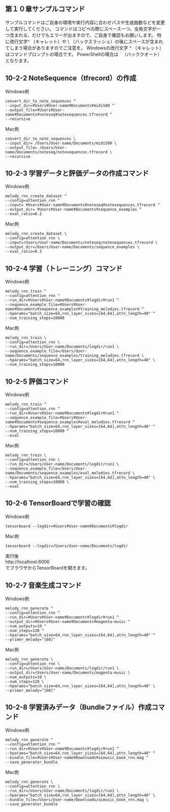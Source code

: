 ## 第１０章サンプルコマンド
サンプルコマンドはご自身の環境や実行内容に合わせパスや生成曲数などを変更して実行してください。 コマンドはコピペの際にスペース一つ、全角文字が一つ含まれる、だけでもエラーが出ますので、ご自身で確認もお願いします。 特に改行文字^ （キャレット）や \ （バックスラッシュ）の後にスペースが含まれてしまう場合がありますのでご注意を。 Windowsの改行文字 ^ （キャレット）はコマンドプロンプトの場合です。 PowerShellの場合は ` （バッククオート）となります。

## 10-2-2 NoteSequence（tfrecord）の作成

Windows例
```
convert_dir_to_note_sequences ^
--input_dir=¥Users¥User-name¥Documents¥midi500 ^
--output_file=¥Users¥User-name¥Documents¥noteseq¥notesequences.tfrecord ^
--recursive 
```

Mac例
```
convert_dir_to_note_sequences \
--input_dir= /Users/User-name/Documents/midi500 \
--output_file= /Users/User-name/Documents/noteseq/notesequences.tfrecord \
--recursive
 ```
 
## 10-2-3 学習データと評価データの作成コマンド

Windows例
```
melody_rnn_create_dataset ^
--config=attention_rnn ^
--input= ¥Users¥User-name¥Documents¥noteseq¥notesequences.tfrecord ^
--output_dir= ¥Users¥User-name¥Documents¥sequence_examples ^
--eval_ratio=0.2 
```
 
Mac例
```
melody_rnn_create_dataset \
--config=attention_rnn \
--input=/Users/User-name/Documents/noteseq/notesequences.tfrecord \
--output_dir=/Users/User-name/Documents/sequence_examples \
--eval_ratio=0.2
```

## 10-2-4 学習（トレーニング）コマンド

Windows例
```
melody_rnn_train ^
--config=attention_rnn ^
--run_dir=¥Users¥User-name¥Documents¥logdir¥run1 ^
--sequence_example_file=¥Users¥User-name¥Documents¥sequence_examples¥training_melodies.tfrecord ^
--hparams="batch_size=64,rnn_layer_sizes=[64,64],attn_length=40" ^
--num_training_steps=10000 
```

Mac例
```
melody_rnn_train \
--config=attention_rnn \
--run_dir=/Users/User-name/Documents/logdir/run1 \
--sequence_example_file=/Users/User-name/Documents/sequence_examples/training_melodies.tfrecord \
--hparams="batch_size=64,rnn_layer_sizes=[64,64],attn_length=40" \
--num_training_steps=10000
```

## 10-2-5 評価コマンド

Windows例
```
melody_rnn_train ^
--config=attention_rnn ^
--run_dir=¥Users¥User-name¥Documents¥logdir¥run1 ^
--sequence_example_file=¥Users¥User-name¥Documents¥sequence_examples¥eval_melodies.tfrecord ^
--hparams="batch_size=64,rnn_layer_sizes=[64,64],attn_length=40" ^
--num_training_steps=10000 ^
--eval
```

Mac例
```
melody_rnn_train \
--config=attention_rnn \
--run_dir=/Users/User-name/Documents/logdir/run1 \
--sequence_example_file=/Users/User-name/Documents/sequence_examples/eval_melodies.tfrecord \
--hparams="batch_size=64,rnn_layer_sizes=[64,64],attn_length=40" \
--num_training_steps=10000 \
--eval
```

## 10-2-6 TensorBoardで学習の確認

Windows例
```
tensorboard --logdir=¥Users¥User-name¥Documents¥logdir
 ```
 
Mac例
```
tensorboard --logdir=/Users/User-name/Documents/logdir
```

実行後 <br>
http://localhost:6006
<br>
でブラウザからTensorBoardを開きます。 


## 10-2-7 音楽生成コマンド

Windows例
```
melody_rnn_generate ^
--config=attention_rnn ^
--run_dir=¥Users¥User-name¥Documents¥logdir¥run1 ^
--output_dir=¥Users¥User-name¥Documents¥magenta-music ^
--num_outputs=10 ^
--num_steps=128 ^
--hparams="batch_size=64,rnn_layer_sizes=[64,64],attn_length=40" ^
--primer_melody="[60]"
```

Mac例
```
melody_rnn_generate \
--config=attention_rnn \
--run_dir=/Users/User-name/Documents/logdir/run1 \
--output_dir=/Users/User-name/Documents/magenta-music \
--num_outputs=10 \
--num_steps=128 \
--hparams="batch_size=64,rnn_layer_sizes=[64,64],attn_length=40" \
--primer_melody="[60]"
```

## 10-2-8 学習済みデータ（Bundleファイル）作成コマンド

Windows例
```
melody_rnn_generate ^
--config=attention_rnn ^
--run_dir=¥Users¥User-name¥Documents¥logdir¥run1 ^
--hparams="batch_size=64,rnn_layer_sizes=[64,64],attn_length=40" ^
--bundle_file=¥Users¥User-name¥Downloads¥aimusic_book_rnn.mag ^
--save_generator_bundle
```

Mac例
```
melody_rnn_generate \
--config=attention_rnn \
--run_dir=/Users/User-name/Documents/logdir/run1 \
--hparams="batch_size=64,rnn_layer_sizes=[64,64],attn_length=40" \
--bundle_file=/Users/User-name/Downloads/aimusic_book_rnn.mag \
--save_generator_bundle
```

